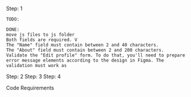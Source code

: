 Step: 1

    TODO:

    DONE:
    move js files to js folder
    Both fields are required. V
    The "Name" field must contain between 2 and 40 characters.
    The "About" field must contain between 2 and 200 characters.
    Validate the "Edit profile" form. To do that, you'll need to prepare error message elements according to the design in Figma. The validation must work as

Step: 2
Step: 3
Step: 4

Code Requirements
